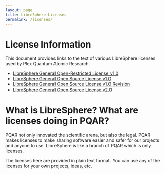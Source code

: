 ```yaml
---
layout: page
title: LibreSphere Licenses
permalink: /licenses/
---
```


# License Information

This document provides links to the text of various LibreSphere licenses used by Plex Quantum Atomic Research.

- [LibreSphere General Open-Restricted License v1.0](licenses/LibreSphere_General_Open_Restricted_License_v1.0.txt)
- [LibreSphere General Open Source License v1.0](licenses/LibreSphere_General_Open_Source_License_v1.0.txt)
- [LibreSphere General Open Source License v1.0 Revision](licenses/LibreSphere_General_Open_Source_License_v1.0_Revision.txt)
- [LibreSphere General Open Source License v2.0](licenses/LibreSphere_General_Open_Source_License_v2.0.txt)

# What is LibreSphere? What are licenses doing in PQAR?
PQAR not only innovated the scientific arena, but also the legal. PQAR makes licenses to make sharing software easier and safer for our projects and anyone to use. LibreSphere is like a branch of PQAR which is only licenses.

The licenses here are provided in plain text format. You can use any of the licenses for your own projects, ideas, etc.
